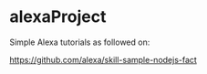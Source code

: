 # alexaProject

Simple Alexa tutorials as followed on:

https://github.com/alexa/skill-sample-nodejs-fact
